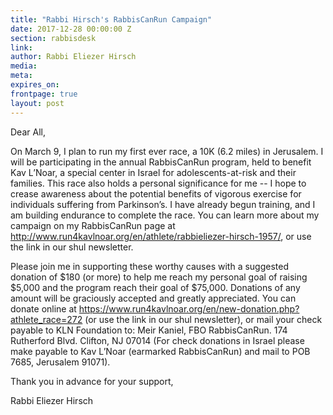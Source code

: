 ```yaml
---
title: "Rabbi Hirsch's RabbisCanRun Campaign"
date: 2017-12-28 00:00:00 Z
section: rabbisdesk
link:
author: Rabbi Eliezer Hirsch
media:
meta:
expires_on:
frontpage: true
layout: post
---
```

Dear All,

On March 9, I plan to run my first ever race, a 10K (6.2 miles) in Jerusalem.  I will be participating in the annual RabbisCanRun program, held to benefit Kav L’Noar, a special center in Israel for adolescents-at-risk and their families.
This race also holds a personal significance for me -- I hope to crease awareness about the potential benefits of vigorous exercise for individuals suffering from Parkinson’s.  I have already begun training, and I am building endurance to complete the race.  You can learn more about my campaign on my RabbisCanRun page at http://www.run4kavlnoar.org/en/athlete/rabbieliezer-hirsch-1957/, or use the link in our shul newsletter.
 
Please join me in supporting these worthy causes with a suggested donation of $180 (or more) to help me reach my personal goal of raising $5,000 and the program reach their goal of $75,000. Donations of any amount will be graciously accepted and greatly appreciated.  You can donate online at  https://www.run4kavlnoar.org/en/new-donation.php?athlete_race=272 (or use the link in our shul newsletter), or mail your check payable to KLN Foundation to: Meir Kaniel, FBO RabbisCanRun. 174 Rutherford Blvd. Clifton, NJ 07014   (For check donations in Israel please make payable to Kav L’Noar (earmarked RabbisCanRun) and mail to POB 7685, Jerusalem 91071).

Thank you in advance for your support,

Rabbi Eliezer Hirsch

